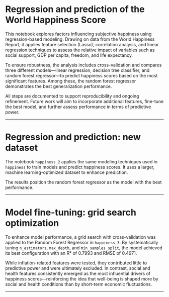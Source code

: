 # Regression and prediction of the World Happiness Score
This notebook explores factors influencing subjective happiness using regression-based modeling. Drawing on data from the World Happiness Report, it applies feature selection (Lasso), correlation analysis, and linear regression techniques to assess the relative impact of variables such as social support, GDP per capita, freedom, and life expectancy.

To ensure robustness, the analysis includes cross-validation and compares three different models—linear regression, decision tree classifier, and random forest regressor—to predict happiness scores based on the most significant features. Among these, the random forest regressor demonstrates the best generalization performance.

All steps are documented to support reproducibility and ongoing refinement. Future work will aim to incorporate additional features, fine-tune the best model, and further assess performance in terms of predictive power.

---
# Regression and prediction: new dataset
The notebook `happiness_2` applies the same modeling techniques used in `happiness` to train models and predict happiness scores. It uses a larger, machine learning-optimized dataset to enhance prediction.

The results position the random forest regressor as the model with the best performance.

---
# Model fine-tuning: grid search optimization
To enhance model performance, a grid search with cross-validation was applied to the Random Forest Regressor in `happiness_3`. By systematically tuning `n_estimators`, `max_depth`, and `min_samples_split`, the model achieved its best configuration with an R² of 0.7993 and RMSE of 0.4971.

While inflation-related features were tested, they contributed little to predictive power and were ultimately excluded. In contrast, social and health features consistently emerged as the most influential drivers of happiness scores—reinforcing the idea that well-being is shaped more by social and health conditions than by short-term economic fluctuations.

---
